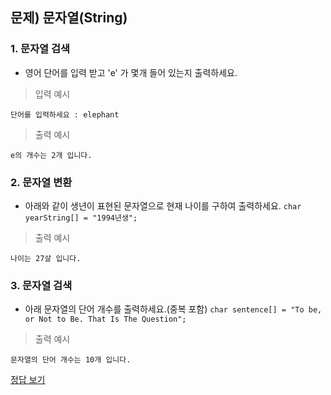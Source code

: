 ## 문제) 문자열(String)

### 1. 문자열 검색
* 영어 단어를 입력 받고 'e' 가 몇개 들어 있는지 출력하세요.

> 입력 예시

```
단어를 입력하세요 : elephant
```

> 출력 예시

```
e의 개수는 2개 입니다.
```

### 2. 문자열 변환

* 아래와 같이 생년이 표현된 문자열으로 현재 나이를 구하여 출력하세요.
`char yearString[] = "1994년생";`        

> 출력 예시

```
나이는 27살 입니다.
```

### 3. 문자열 검색
* 아래 문자열의 단어 개수를 출력하세요.(중복 포함)
`char sentence[] = "To be, or Not to Be. That Is The Question";`

> 출력 예시

```
문자열의 단어 개수는 10개 입니다.
```
        
[정답 보기](quiz02.c)
